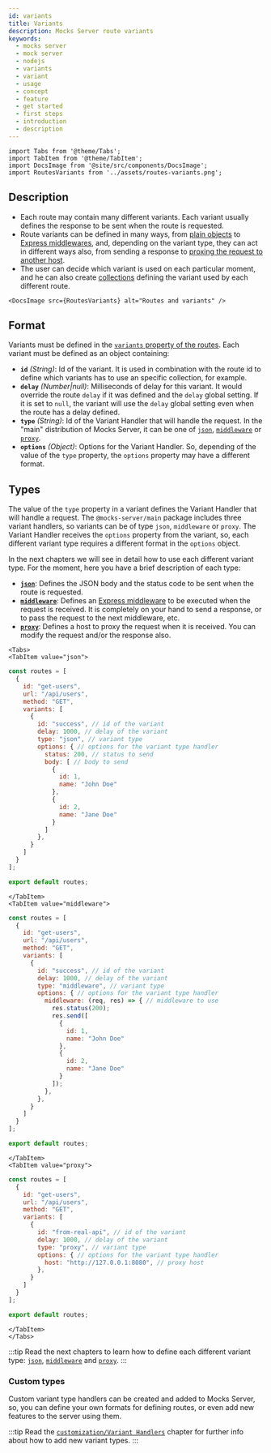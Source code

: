 ```yaml
---
id: variants
title: Variants
description: Mocks Server route variants
keywords:
  - mocks server
  - mock server
  - nodejs
  - variants
  - variant
  - usage
  - concept
  - feature
  - get started
  - first steps
  - introduction
  - description
---
```


```mdx-code-block
import Tabs from '@theme/Tabs';
import TabItem from '@theme/TabItem';
import DocsImage from '@site/src/components/DocsImage';
import RoutesVariants from '../assets/routes-variants.png';
```

## Description

* Each route may contain many different variants. Each variant usually defines the response to be sent when the route is requested.
* Route variants can be defined in many ways, from [plain objects](usage/variants/json.md) to [Express middlewares](usage/variants/middleware.md), and, depending on the variant type, they can act in different ways also, from sending a response to [proxing the request to another host](usage/variants/proxy.md).
* The user can decide which variant is used on each particular moment, and he can also create [collections](usage/collections.md) defining the variant used by each different route.

```mdx-code-block
<DocsImage src={RoutesVariants} alt="Routes and variants" />
```

## Format

Variants must be defined in the [`variants` property of the routes](usage/routes.md). Each variant must be defined as an object containing:

* __`id`__ _(String)_: Id of the variant. It is used in combination with the route id to define which variants has to use an specific collection, for example.
* __`delay`__ _(Number|null)_: Milliseconds of delay for this variant. It would override the route `delay` if it was defined and the `delay` global setting. If it is set to `null`, the variant will use the `delay` global setting even when the route has a delay defined.
* __`type`__ _(String)_: Id of the Variant Handler that will handle the request. In the "main" distribution of Mocks Server, it can be one of [`json`](usage/variants/json.md), [`middleware`](usage/variants/middleware.md) or [`proxy`](usage/variants/proxy.md).
* __`options`__ _(Object)_: Options for the Variant Handler. So, depending of the value of the `type` property, the `options` property may have a different format.

## Types

The value of the `type` property in a variant defines the Variant Handler that will handle a request. The `@mocks-server/main` package includes three variant handlers, so variants can be of type `json`, `middleware` or `proxy`. The Variant Handler receives the `options` property from the variant, so, each different variant type requires a different format in the `options` object.

In the next chapters we will see in detail how to use each different variant type. For the moment, here you have a brief description of each type:

* __[`json`](usage/variants/json.md)__: Defines the JSON body and the status code to be sent when the route is requested. 
* __[`middleware`](usage/variants/middleware.md)__: Defines an [Express middleware](https://expressjs.com/en/guide/using-middleware.html) to be executed when the request is received. It is completely on your hand to send a response, or to pass the request to the next middleware, etc.
* __[`proxy`](usage/variants/proxy.md)__: Defines a host to proxy the request when it is received. You can modify the request and/or the response also.

```mdx-code-block
<Tabs>
<TabItem value="json">
```

```js
const routes = [
  {
    id: "get-users",
    url: "/api/users",
    method: "GET",
    variants: [
      {
        id: "success", // id of the variant
        delay: 1000, // delay of the variant
        type: "json", // variant type
        options: { // options for the variant type handler
          status: 200, // status to send
          body: [ // body to send
            {
              id: 1,
              name: "John Doe"
            },
            {
              id: 2,
              name: "Jane Doe"
            }
          ]
        },
      }
    ]
  }
];

export default routes;
```

```mdx-code-block
</TabItem>
<TabItem value="middleware">
```

```js
const routes = [
  {
    id: "get-users",
    url: "/api/users",
    method: "GET",
    variants: [
      {
        id: "success", // id of the variant
        delay: 1000, // delay of the variant
        type: "middleware", // variant type
        options: { // options for the variant type handler
          middleware: (req, res) => { // middleware to use
            res.status(200);
            res.send([
              {
                id: 1,
                name: "John Doe"
              },
              {
                id: 2,
                name: "Jane Doe"
              }
            ]);
          },
        },
      }
    ]
  }
];

export default routes;
```

```mdx-code-block
</TabItem>
<TabItem value="proxy">
```

```js
const routes = [
  {
    id: "get-users",
    url: "/api/users",
    method: "GET",
    variants: [
      {
        id: "from-real-api", // id of the variant
        delay: 1000, // delay of the variant
        type: "proxy", // variant type
        options: { // options for the variant type handler
          host: "http://127.0.0.1:8080", // proxy host
        },
      }
    ]
  }
];

export default routes;
```

```mdx-code-block
</TabItem>
</Tabs>
```

:::tip
Read the next chapters to learn how to define each different variant type: [`json`](usage/variants/json.md), [`middleware`](usage/variants/middleware.md) and [`proxy`](usage/variants/proxy.md).
:::

### Custom types

Custom variant type handlers can be created and added to Mocks Server, so, you can define your own formats for defining routes, or even add new features to the server using them.

:::tip
Read the [`customization/Variant Handlers`](variant-handlers/intro.md) chapter for further info about how to add new variant types.
:::